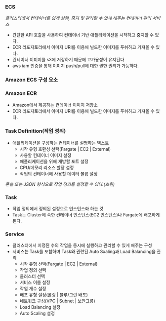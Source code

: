 ### ECS 
*클러스터에서 컨테이너를 쉽게 실행, 중지 및 관리할 수 있게 해주는 컨테이너 관리 서비스*

- 간단한 API 호출을 사용하여 컨테이너 기반 애플리케이션을 시작하고 중지할 수 있다.
- ECR 리포지토리에서 이미지 URI를 이용해 빌드한 이미지를 푸쉬하고 가져올 수 있다.
- 컨테이너 이미지를 s3에 저장하기 때문에 고가용성이 유지된다
- aws iam 인증을 통해 이미지 push/pull에 대한 권한 권리가 가능하다.

### **Amazon ECS 구성 요소**

### Amazon ECR

- Amazon에서 제공하는 컨테이너 이미지 저장소
- ECR 리포지토리에서 이미지 URI를 이용해 빌드한 이미지를 푸쉬하고 가져올 수 있다.

### Task Definition(작업 정의)

- 애플리케이션을 구성하는 컨테이너를 설명하는 텍스트
    - 시작 유형 호환성 선택(Fargate | EC2 | External)
    - 사용할 컨테이너 이미지 설정
    - 애플리케이션을 위해 개방할 포트 설정
    - CPU/메모리 리소스 할당 설정
    - 작업의 컨테이너에 사용할 데이터 볼륨 설정

*콘솔 또는 JSON 형식으로 작업 정의를 설정할 수 있다.(호환)*

### Task

- 작업 정의에서 정의된 설정으로 인스턴스화 하는 것
- Task는 Cluster에 속한 컨테이너 인스턴스(EC2 인스턴스)나 Fargate에 배포하게 된다.

### Service

- 클러스터에서 지정된 수의 작업을 동시에 실행하고 관리할 수 있게 해주는 구성
- 서비스는 Task를 포함하며 Task와 관련된 Auto Sxaling과 Load Balancing을 관리
    - 시작 유형 선택(Fargate | EC2 | External)
    - 작업 정의 선택
    - 클러스터 선택
    - 서비스 이름 설정
    - 작업 개수 설정
    - 배포 유형 설정(롤링 | 블루/그린 배포)
    - 네트워크 구성(VPC | Subnet | 보안그룹)
    - Load Balancing 설정
    - Auto Scaling 설정